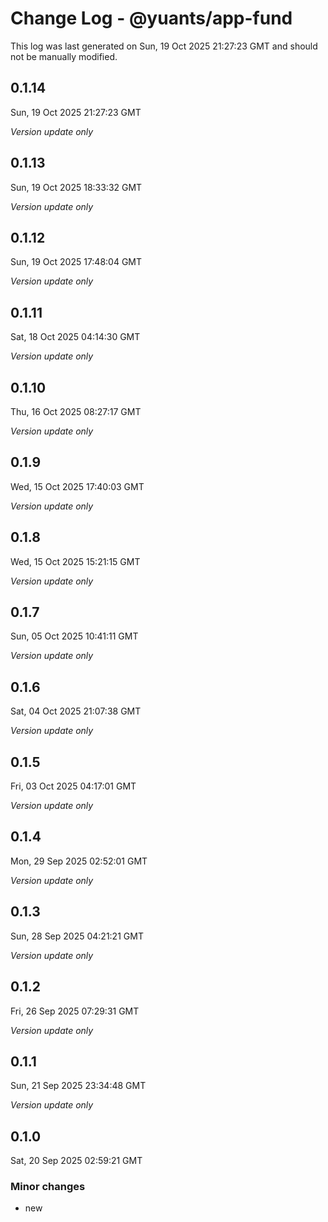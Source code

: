 # Change Log - @yuants/app-fund

This log was last generated on Sun, 19 Oct 2025 21:27:23 GMT and should not be manually modified.

## 0.1.14
Sun, 19 Oct 2025 21:27:23 GMT

_Version update only_

## 0.1.13
Sun, 19 Oct 2025 18:33:32 GMT

_Version update only_

## 0.1.12
Sun, 19 Oct 2025 17:48:04 GMT

_Version update only_

## 0.1.11
Sat, 18 Oct 2025 04:14:30 GMT

_Version update only_

## 0.1.10
Thu, 16 Oct 2025 08:27:17 GMT

_Version update only_

## 0.1.9
Wed, 15 Oct 2025 17:40:03 GMT

_Version update only_

## 0.1.8
Wed, 15 Oct 2025 15:21:15 GMT

_Version update only_

## 0.1.7
Sun, 05 Oct 2025 10:41:11 GMT

_Version update only_

## 0.1.6
Sat, 04 Oct 2025 21:07:38 GMT

_Version update only_

## 0.1.5
Fri, 03 Oct 2025 04:17:01 GMT

_Version update only_

## 0.1.4
Mon, 29 Sep 2025 02:52:01 GMT

_Version update only_

## 0.1.3
Sun, 28 Sep 2025 04:21:21 GMT

_Version update only_

## 0.1.2
Fri, 26 Sep 2025 07:29:31 GMT

_Version update only_

## 0.1.1
Sun, 21 Sep 2025 23:34:48 GMT

_Version update only_

## 0.1.0
Sat, 20 Sep 2025 02:59:21 GMT

### Minor changes

- new

